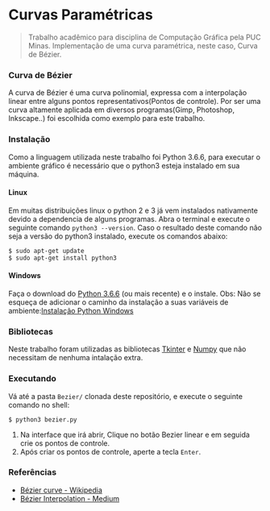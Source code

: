 # Curvas Paramétricas

> Trabalho acadêmico para disciplina de Computação Gráfica pela PUC Minas.
> Implementação de uma curva paramétrica, neste caso, Curva de Bézier. 

### Curva de Bézier

A curva de Bézier é uma curva polinomial, expressa com a interpolação linear entre alguns pontos representativos(Pontos de controle). Por ser uma curva altamente aplicada em diversos programas(Gimp, Photoshop, Inkscape..) foi escolhida como exemplo para este trabalho.


### Instalação

Como a linguagem utilizada neste trabalho foi Python 3.6.6, para executar o ambiente gráfico é necessário que o python3 esteja instalado em sua máquina.

#### Linux

Em muitas distribuições linux o python 2 e 3 já vem instalados nativamente devido a dependencia de alguns programas. Abra o terminal e execute o seguinte comando `python3 --version`. Caso o resultado deste comando não seja a versão do python3 instalado, execute os comandos abaixo:

```shell
$ sudo apt-get update
$ sudo apt-get install python3
```

#### Windows 

Faça o download do [Python 3.6.6](https://www.python.org/downloads/windows/) (ou mais recente) e o instale.
Obs: Não se esqueça de adicionar o caminho da instalação a suas variáveis de ambiente:[Instalação Python Windows](https://python.org.br/instalacao-windows/)

### Bibliotecas

Neste trabalho foram utilizadas as bibliotecas [Tkinter](https://wiki.python.org/moin/TkInter) e [Numpy](http://www.numpy.org/) que não necessitam de nenhuma intalação extra.

### Executando
Vá até a pasta `Bezier/` clonada deste repositório, e execute o seguinte comando no shell:
```shell
$ python3 bezier.py
```

1. Na interface que irá abrir, Clique no botão Bezier linear e em seguida crie os pontos de controle. 
2. Após criar os pontos de controle, aperte a tecla `Enter`.

### Referências

- [Bézier curve - Wikipedia](https://en.wikipedia.org/wiki/B%C3%A9zier_curve)
- [Bézier Interpolation - Medium](https://medium.com/@adrian_cooney/bezier-interpolation-13b68563313a)
